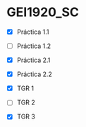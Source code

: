 # GEI1920_SC

- [x] Práctica 1.1
- [ ] Práctica 1.2
- [x] Práctica 2.1
- [x] Práctica 2.2

- [x] TGR 1
- [ ] TGR 2
- [x] TGR 3